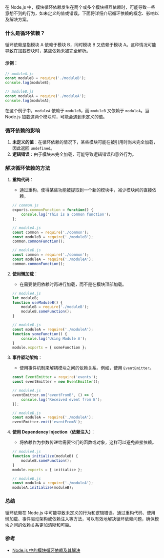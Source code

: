 
在 Node.js 中，模块循环依赖发生在两个或多个模块相互依赖时，可能导致一些意想不到的行为，如未定义的值或错误。下面将详细介绍循环依赖的概念、影响以及解决方案。

### 什么是循环依赖？

循环依赖是指模块 A 依赖于模块 B，同时模块 B 又依赖于模块 A。这种情况可能导致在加载模块时，某些依赖未被完全解析。

#### 示例：

```javascript
// moduleA.js
const moduleB = require('./moduleB');
console.log(moduleB);

// moduleB.js
const moduleA = require('./moduleA');
console.log(moduleA);
```

在这个例子中，`moduleA` 依赖于 `moduleB`，而 `moduleB` 又依赖于 `moduleA`。当 Node.js 加载这两个模块时，可能会遇到未定义的值。

### 循环依赖的影响

1. **未定义的值**：在循环依赖的情况下，某些模块可能在被引用时尚未完全加载，因此返回 `undefined`。
2. **逻辑错误**：由于模块未完全加载，可能导致逻辑错误和意外行为。

### 解决循环依赖的方法

1. **重构代码**：
   - 通过重构，使得某些功能被提取到一个新的模块中，减少模块间的直接依赖。

   ```javascript
   // common.js
   exports.commonFunction = function() {
       console.log('This is a common function');
   };

   // moduleA.js
   const common = require('./common');
   const moduleB = require('./moduleB');
   common.commonFunction();

   // moduleB.js
   const common = require('./common');
   const moduleA = require('./moduleA');
   common.commonFunction();
   ```

2. **使用懒加载**：
   - 在需要使用依赖时再进行加载，而不是在模块顶部加载。

   ```javascript
   // moduleA.js
   let moduleB;
   function useModuleB() {
       moduleB = require('./moduleB');
       moduleB.someFunction();
   }

   // moduleB.js
   const moduleA = require('./moduleA');
   function someFunction() {
       console.log('Using Module A');
   }
   module.exports = { someFunction };
   ```

3. **事件驱动架构**：
   - 使用事件机制来解耦模块之间的依赖关系。例如，使用 `EventEmitter`。

   ```javascript
   const EventEmitter = require('events');
   const eventEmitter = new EventEmitter();

   // moduleA.js
   eventEmitter.on('eventFromB', () => {
       console.log('Received event from B');
   });

   // moduleB.js
   const moduleA = require('./moduleA');
   eventEmitter.emit('eventFromB');
   ```

4. **使用 Dependency Injection（依赖注入）**：
   - 将依赖作为参数传递给需要它们的函数或对象，这样可以避免直接依赖。

   ```javascript
   // moduleA.js
   function initialize(moduleB) {
       moduleB.someFunction();
   }
   module.exports = { initialize };

   // moduleB.js
   const moduleA = require('./moduleA');
   moduleA.initialize(moduleB);
   ```

### 总结

循环依赖在 Node.js 中可能导致未定义的行为和逻辑错误。通过重构代码、使用懒加载、事件驱动架构或依赖注入等方法，可以有效地解决循环依赖问题，确保模块之间的依赖关系更加清晰和可靠。

### 参考

* [Node.js 中的模块循环依赖及其解决](http://maples7.com/2016/08/17/cyclic-dependencies-in-node-and-its-solution/)
